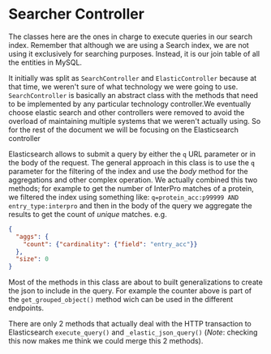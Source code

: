 Searcher Controller
===

The classes here are the ones in charge to execute queries in our search index.
Remember that although we are using a Search index, we are not using it exclusively for searching purposes. 
Instead, it is our join table of all the entities in MySQL.

It initially was split as `SearchController` and `ElasticController` because at that time, we weren't sure 
of what technology we were going to use. 
`SearchController` is basically an abstract class with the methods that need to be implemented by any particular 
technology controller.We eventually choose elastic search and other controllers were removed  to avoid the overload of maintaining multiple systems that we weren't actually using. So for the rest of the document we will be focusing on the Elasticsearch controller

Elasticsearch allows to submit a query by either the `q` URL parameter or in the body of the request. 
The general approach in this class is to use the `q` parameter for the filtering of the index and use the _body_ method for the aggregations and other complex operation. We actually combined this two methods; for example to get the number of InterPro matches of a protein, we filtered the index using something like: `q=protein_acc:p99999 AND entry_type:interpro` and then in the body of the query we aggregate the results to get the count of *unique* matches. e.g.
```json
{
  "aggs": {
    "count": {"cardinality": {"field": "entry_acc"}}
  },
  "size": 0
}
```

Most of the methods in this class are about to built generalizations to create the json to include in the query. For example the counter above is part of the `get_grouped_object()` method wich can be used in the different endpoints.

There are only 2 methods that actually deal with the HTTP transaction to Elasticsearch `execute_query()` and `_elastic_json_query()` (*Note*: checking this now makes me think we could merge this 2 methods).
